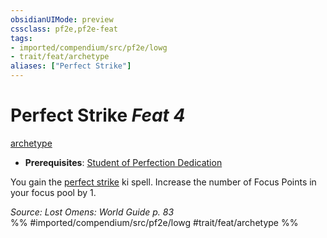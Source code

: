 ```yaml
---
obsidianUIMode: preview
cssclass: pf2e,pf2e-feat
tags:
- imported/compendium/src/pf2e/lowg
- trait/feat/archetype
aliases: ["Perfect Strike"]
---
```

# Perfect Strike  *Feat 4*  
[archetype](archetype.md)  

- **Prerequisites**: [Student of Perfection Dedication](student-of-perfection-dedication-lowg.md)

You gain the [perfect strike](../spells/perfect-strike-lowg.md) ki spell. Increase the number of Focus Points in your focus pool by 1.

*Source: Lost Omens: World Guide p. 83*  
%% #imported/compendium/src/pf2e/lowg #trait/feat/archetype %%